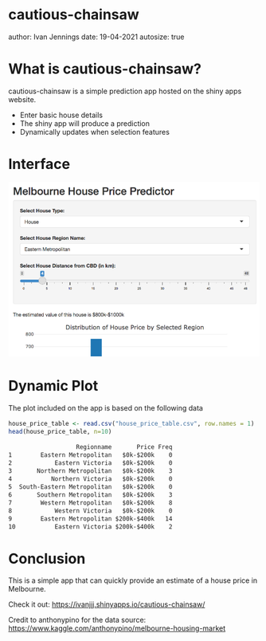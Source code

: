 cautious-chainsaw
========================================================
author: Ivan Jennings
date: 19-04-2021
autosize: true

What is cautious-chainsaw?
========================================================

cautious-chainsaw is a simple prediction app hosted on the shiny apps website.

- Enter basic house details
- The shiny app will produce a prediction
- Dynamically updates when selection features

Interface
========================================================

![screnshot of app](cautious-chainsaw-screenshot.png)


Dynamic Plot
========================================================

The plot included on the app is based on the following data


```r
house_price_table <- read.csv("house_price_table.csv", row.names = 1)
head(house_price_table, n=10)
```

```
                   Regionname       Price Freq
1        Eastern Metropolitan   $0k-$200k    0
2            Eastern Victoria   $0k-$200k    0
3       Northern Metropolitan   $0k-$200k    3
4           Northern Victoria   $0k-$200k    0
5  South-Eastern Metropolitan   $0k-$200k    0
6       Southern Metropolitan   $0k-$200k    3
7        Western Metropolitan   $0k-$200k    8
8            Western Victoria   $0k-$200k    0
9        Eastern Metropolitan $200k-$400k   14
10           Eastern Victoria $200k-$400k    2
```

Conclusion
========================================================

This is a simple app that can quickly provide an estimate of a house price in Melbourne.

Check it out: https://ivanjjj.shinyapps.io/cautious-chainsaw/

Credit to anthonypino for the data source: https://www.kaggle.com/anthonypino/melbourne-housing-market
